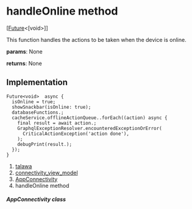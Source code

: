 
<div>

# handleOnline method

</div>


[[Future](https://api.flutter.dev/flutter/dart-core/Future-class.html)\<[void\>]]




This function handles the actions to be taken when the device is online.

**params**: None

**returns**: None



## Implementation

``` language-dart
Future<void>  async {
  isOnline = true;
  showSnackbar(isOnline: true);
  databaseFunctions.;
  cacheService.offlineActionQueue..forEach((action) async {
    final result = await action.;
    GraphqlExceptionResolver.encounteredExceptionOrError(
      CriticalActionException('action done'),
    );
    debugPrint(result.);
  });
}
```







1.  [talawa](../../index.html)
2.  [connectivity_view_model](../../view_model_connectivity_view_model/)
3.  [AppConnectivity](../../view_model_connectivity_view_model/AppConnectivity-class.html)
4.  handleOnline method

##### AppConnectivity class







